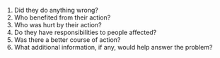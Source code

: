1. Did they do anything wrong?
2. Who benefited from their action?
3. Who was hurt by their action?
4. Do they have responsibilities to people affected?
5. Was there a better course of action?
6. What additional information, if any, would help answer the problem?